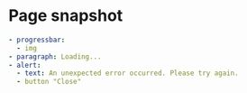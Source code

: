 # Page snapshot

```yaml
- progressbar:
  - img
- paragraph: Loading...
- alert:
  - text: An unexpected error occurred. Please try again.
  - button "Close"
```